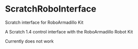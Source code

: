 ScratchRoboInterface
====================

Scratch interface for RoboArmadillo Kit

A Scratch 1.4 control interface with the RoboArmadillo Robot Kit

Currently does not work
